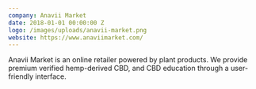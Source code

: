 ```yaml
---
company: Anavii Market
date: 2018-01-01 00:00:00 Z
logo: /images/uploads/anavii-market.png
website: https://www.anaviimarket.com/
---
```

Anavii Market is an online retailer powered by plant products. We provide premium verified hemp-derived CBD, and CBD education through a user-friendly interface. 